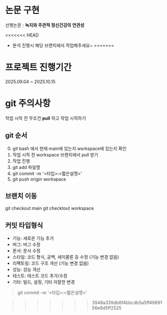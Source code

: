 # 논문 구현
선행논문 : **녹지와 주관적 정신건강의 연관성**


<<<<<<< HEAD
- 분석 진행시 해당 브랜치에서 작업해주세요~ 
=======
# 프로젝트 진행기간
2025.09.04 ~ 2025.10.15

# git 주의사항
작업 시작 전 무조건 **pull** 하고 작업 시작하기

## git 순서 
0. git bash 에서 현재 main에 있는지 workspace에 있는지 확인
1. 작업 시작 전 workspace 브랜치에서 pull 받기 
2. 작업 진행 
3. git add 파일명 
4. git commit -m '<타입>:<짧은설명>'
5. git push origin workspace

## 브랜치 이동
git checkout main 
git checktout workspace

## 커밋 타입형식
- 기능: 새로운 기능 추가
- 버그: 버그 수정
- 문서: 문서 수정
- 스타일: 코드 형식, 공백, 세미콜론 등 수정 (기능 변경 없음)
- 리팩토링: 코드 구조 개선 (기능 변경 없음)
- 성능: 성능 개선
- 테스트: 테스트 코드 추가/수정
- 기타: 빌드, 설정, 기타 자잘한 변경

> git commit -m '<타입>:<짧은설명>'

>>>>>>> 3948a339db8f4bbcdb5a5ff4989156e9d5ff2525

